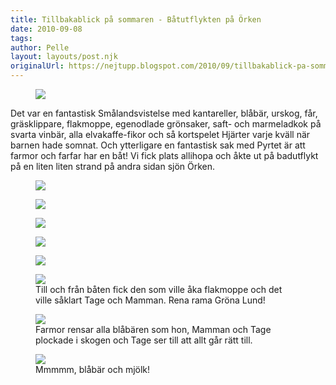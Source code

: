 ```yaml
---
title: Tillbakablick på sommaren - Båtutflykten på Örken
date: 2010-09-08
tags: 	
author: Pelle
layout: layouts/post.njk
originalUrl: https://nejtupp.blogspot.com/2010/09/tillbakablick-pa-sommaren-batutflykten.html
---
```


<figure>
	<img src="../../../img/2010/09/Båtutflykt+på+Örken-_MG_3676.jpg">
</figure>

Det var en fantastisk Smålandsvistelse med kantareller, blåbär, urskog, får, gräsklippare, flakmoppe, egenodlade grönsaker, saft- och marmeladkok på svarta vinbär, alla elvakaffe-fikor och så kortspelet Hjärter varje kväll när barnen hade somnat. Och ytterligare en fantastisk sak med Pyrtet är att farmor och farfar har en båt! Vi fick plats allihopa och åkte ut på badutflykt på en liten liten strand på andra sidan sjön Örken.

<figure>
	<img src="../../../img/2010/09/Båtutflykt+på+Örken-_MG_3778.jpg"> 
</figure>

<figure>
	<img src="../../../img/2010/09/Båtutflykt på Örken-_MG_3783.jpg"> 
</figure>

<figure>
	<img src="../../../img/2010/09/Båtutflykt+på+Örken-_MG_3719.jpg">
</figure>

<figure>
	<img src="../../../img/2010/09/Båtutflykt på Örken-_MG_3720.jpg"> 
</figure>

<figure>
	<img src="../../../img/2010/09/Båtutflykt på Örken-_MG_3733.jpg"> 
</figure>

<figure>
	<img src="../../../img/2010/09/Båtutflykt+på+Örken-_MG_3784.jpg">
	<figcaption>Till och från båten fick den som ville åka flakmoppe och det ville såklart Tage och Mamman. Rena rama Gröna Lund!</figcaption>
</figure>

<figure>
	<img src="../../../img/2010/09/Kring Pyrtet-_MG_3572.jpg">
	<figcaption>Farmor rensar alla blåbären som hon, Mamman och Tage plockade i skogen och Tage ser till att allt går rätt till.</figcaption>
</figure>

<figure>
	<img src="../../../img/2010/09/Kring Pyrtet-_MG_3584.jpg">
	<figcaption>Mmmmm, blåbär och mjölk!</figcaption>
</figure>
